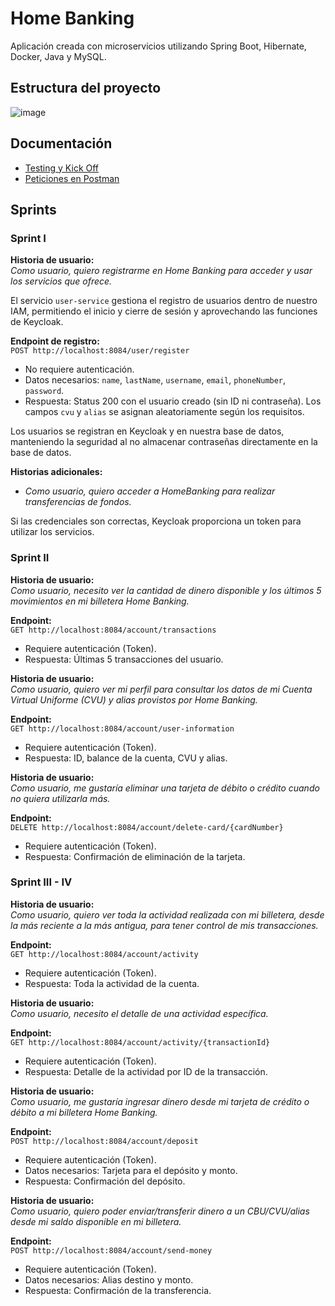 # Home Banking

Aplicación creada con microservicios utilizando Spring Boot, Hibernate, Docker, Java y MySQL.

## Estructura del proyecto
![image](https://github.com/user-attachments/assets/cc314216-7c94-4fb9-9221-ce458fdf0778)


## Documentación

- [Testing y Kick Off](https://drive.google.com/drive/folders/1vVolvYuS63WcB6Fw6vY2M4vFJilzaaqt?usp=drive_link)
- [Peticiones en Postman](https://www.postman.com/red-trinity-613985/workspace/homebanking)

## Sprints

### Sprint I

**Historia de usuario:**  
*Como usuario, quiero registrarme en Home Banking para acceder y usar los servicios que ofrece.*

El servicio `user-service` gestiona el registro de usuarios dentro de nuestro IAM, permitiendo el inicio y cierre de sesión y aprovechando las funciones de Keycloak.

**Endpoint de registro:**  
`POST http://localhost:8084/user/register`

- No requiere autenticación.
- Datos necesarios: `name`, `lastName`, `username`, `email`, `phoneNumber`, `password`.
- Respuesta: Status 200 con el usuario creado (sin ID ni contraseña). Los campos `cvu` y `alias` se asignan aleatoriamente según los requisitos.

Los usuarios se registran en Keycloak y en nuestra base de datos, manteniendo la seguridad al no almacenar contraseñas directamente en la base de datos.

**Historias adicionales:**

- *Como usuario, quiero acceder a HomeBanking para realizar transferencias de fondos.*

Si las credenciales son correctas, Keycloak proporciona un token para utilizar los servicios.

### Sprint II

**Historia de usuario:**  
*Como usuario, necesito ver la cantidad de dinero disponible y los últimos 5 movimientos en mi billetera Home Banking.*

**Endpoint:**  
`GET http://localhost:8084/account/transactions`

- Requiere autenticación (Token).
- Respuesta: Últimas 5 transacciones del usuario.

**Historia de usuario:**  
*Como usuario, quiero ver mi perfil para consultar los datos de mi Cuenta Virtual Uniforme (CVU) y alias provistos por Home Banking.*

**Endpoint:**  
`GET http://localhost:8084/account/user-information`

- Requiere autenticación (Token).
- Respuesta: ID, balance de la cuenta, CVU y alias.

**Historia de usuario:**  
*Como usuario, me gustaría eliminar una tarjeta de débito o crédito cuando no quiera utilizarla más.*

**Endpoint:**  
`DELETE http://localhost:8084/account/delete-card/{cardNumber}`

- Requiere autenticación (Token).
- Respuesta: Confirmación de eliminación de la tarjeta.

### Sprint III - IV

**Historia de usuario:**  
*Como usuario, quiero ver toda la actividad realizada con mi billetera, desde la más reciente a la más antigua, para tener control de mis transacciones.*

**Endpoint:**  
`GET http://localhost:8084/account/activity`

- Requiere autenticación (Token).
- Respuesta: Toda la actividad de la cuenta.

**Historia de usuario:**  
*Como usuario, necesito el detalle de una actividad específica.*

**Endpoint:**  
`GET http://localhost:8084/account/activity/{transactionId}`

- Requiere autenticación (Token).
- Respuesta: Detalle de la actividad por ID de la transacción.

**Historia de usuario:**  
*Como usuario, me gustaría ingresar dinero desde mi tarjeta de crédito o débito a mi billetera Home Banking.*

**Endpoint:**  
`POST http://localhost:8084/account/deposit`

- Requiere autenticación (Token).
- Datos necesarios: Tarjeta para el depósito y monto.
- Respuesta: Confirmación del depósito.

**Historia de usuario:**  
*Como usuario, quiero poder enviar/transferir dinero a un CBU/CVU/alias desde mi saldo disponible en mi billetera.*

**Endpoint:**  
`POST http://localhost:8084/account/send-money`

- Requiere autenticación (Token).
- Datos necesarios: Alias destino y monto.
- Respuesta: Confirmación de la transferencia.
